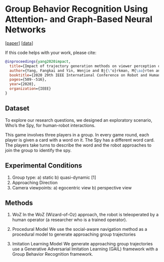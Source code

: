 # Group Behavior Recognition Using Attention- and Graph-Based Neural Networks

[[paper](https://ieeexplore.ieee.org/abstract/document/9223584?casa_token=aY1tENkQZ78AAAAA:7wbTad2eCTkzcD_6_X33GbTCU4kb0Ij6C6rY70XXso1aOdCu1mqyNf6bkbF3qV1qboDaxAF-lw)] [[data](https://sites.google.com/view/congreg8/home#h.p_FqKt0M9-taTN)]

If this code helps with your work, please cite:

```bibtex
@inproceedings{yang2020impact,
  title={Impact of trajectory generation methods on viewer perception of robot approaching group behaviors},
  author={Yang, Fangkai and Yin, Wenjie and Bj{\"o}rkman, M{\aa}rten and Peters, Christopher},
  booktitle={2020 29th IEEE International Conference on Robot and Human Interactive Communication (RO-MAN)},
  pages={509--516},
  year={2020},
  organization={IEEE}
}
```

## Dataset

To explore our research questions, we designed an exploratory scenario, Who’s the Spy, for human-robot interactions.

This game involves three players in a group. In every game round, each player is given a card with a word on it. The Spy has a different word card. The players take turns to describe the word and the robot approaches to join the group to identify the spy.

## Experimental Conditions

1. Group type: a) static b) quasi-dynamic [1]
2. Approaching Direction
3. Camera viewpoints: a) egocentric view b) perspective view

## Methods
1. WoZ
In the WoZ (Wizard-of-Oz) approach, the robot is teleoperated by a human operator (a researcher who is a trained operator).


2. Procedural Model
We use the social-aware navigation method as a procedural model to generate approaching group trajectories


3. Imitation Learning Model
We generate approaching group trajectories use a Generative Adversarial Imitation Learning (GAIL) framework with a Group Behavior Recognition framework.














